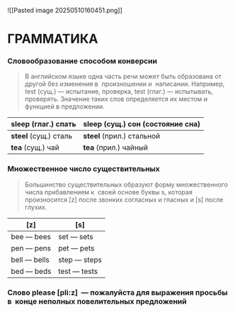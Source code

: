 ![[Pasted image 20250510160451.png]]

# ГРАММАТИКА

### Словообразование способом конверсии

> В английском языке одна часть речи может быть образована от другой без изменения в  произношении и  написании. Например, test (сущ.) — испытание, проверка, test (глаг.) — испытывать, проверять. Значение таких слов определяется их местом и функцией в предложении.

| **sleep** (глаг.) спать | **sleep** (сущ.) сон (состояние сна) |
| ----------------------- | ------------------------------------ |
| **steel** (сущ.) сталь  | **steel** (прил.) стальной           |
| **tea** (сущ.) чай      | **tea** (прил.) чайный               |

### Множественное число существительных

>Большинство существительных образуют форму множественного числа прибавлением к  своей основе буквы s, которая произносится [z] после звонких согласных и гласных и [s] после глухих.

| [z]          | [s]          |
| ------------ | ------------ |
| bee — bees   | set — sets   |
| pen — pens   | pet — pets   |
| bell — bells | step — steps |
| bed — beds   | test — tests |

### Слово please [pli:z]  — пожалуйста для выражения просьбы в  конце неполных повелительных предложений

